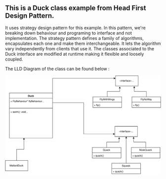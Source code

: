 ## This is a Duck class example from Head First Design Pattern.
It uses strategy design pattern for this example. In this pattern, we're breaking down behaviour and programing to interface and not implementation.
The strategy pattern defines a family of algorithms, encapsulates each one and make them interchangeable. It lets the algorithm vary independently from clients that use it.
The classes associated to the Duck interface are modified at runtime making it flexible and loosely coupled.

The LLD Diagram of the class can be found below :

<img src="https://github.com/sat5297/HFDP_LLD/blob/main/StrategizedDuck/StrategizedDuck/Duck.drawio%20(1).svg" alt="Create Employee"/>
